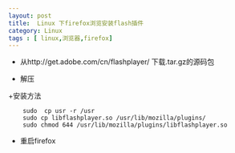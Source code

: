 ```yaml
---
layout: post
title:  Linux 下firefox浏览安装flash插件
category: Linux
tags : [ linux,浏览器,firefox]
---
```


+ 从http://get.adobe.com/cn/flashplayer/ 下载.tar.gz的源码包

+ 解压

+安装方法

		sudo  cp usr -r /usr
		sudo cp libflashplayer.so /usr/lib/mozilla/plugins/
		sudo chmod 644 /usr/lib/mozilla/plugins/libflashplayer.so

+ 重启firefox
